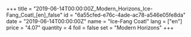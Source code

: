 +++
title = "2019-06-14T00:00:00Z_Modern_Horizons_Ice-Fang_Coatl_[en]_false"
id = "6a55cfed-e76c-4ade-ac78-a546e05fe8da"
date = "2019-06-14T00:00:00Z"
name = "Ice-Fang Coatl"
lang = ["en"]
price = "4.07"
quantity = 4
foil = false
set = "Modern Horizons"
+++
